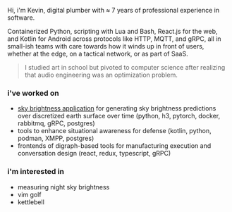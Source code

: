 Hi, i'm Kevin, digital plumber with ≈ 7 years of professional experience in software.

Containerized Python, scripting with Lua and Bash, React.js for the web, and Kotlin for Android across protocols like HTTP, MQTT, and gRPC, all in small-ish teams with care towards how it winds up in front of users, whether at the edge, on a tactical network, or as part of SaaS.

> I studied art in school but pivoted to computer science after realizing that audio engineering was an optimization problem.

### i've worked on

- [sky brightness application](https://github.com/nonnontrivial/ctts) for generating sky brightness predictions over discretized earth surface over time (python, h3, pytorch, docker, rabbitmq, gRPC, postgres)
- tools to enhance situational awareness for defense (kotlin, python, podman, XMPP, postgres)
- frontends of digraph-based tools for manufacturing execution and conversation design (react, redux, typescript, gRPC)


### i'm interested in

- measuring night sky brightness
- vim golf
- kettlebell
